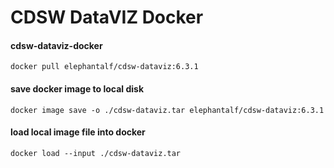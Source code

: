 # CDSW DataVIZ Docker 
#### cdsw-dataviz-docker
```
docker pull elephantalf/cdsw-dataviz:6.3.1
```

#### save docker image to local disk
```
docker image save -o ./cdsw-dataviz.tar elephantalf/cdsw-dataviz:6.3.1
```

#### load local image file into docker
```
docker load --input ./cdsw-dataviz.tar
```